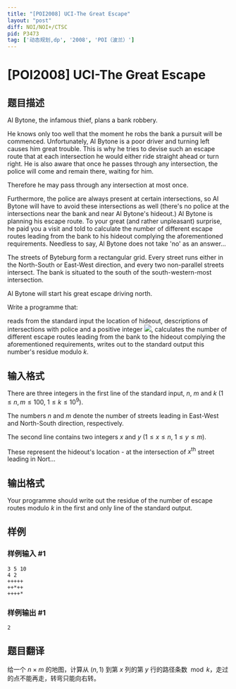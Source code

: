 ```yaml
---
title: "[POI2008] UCI-The Great Escape"
layout: "post"
diff: NOI/NOI+/CTSC
pid: P3473
tag: ['动态规划,dp', '2008', 'POI（波兰）']
---
```

# [POI2008] UCI-The Great Escape
## 题目描述

Al Bytone, the infamous thief, plans a bank robbery.

He knows only too well that the moment he robs the bank a pursuit    will be commenced. Unfortunately, Al Bytone is a poor driver and turning    left causes him great trouble. This is why he tries to devise such an    escape route that at each intersection he would either ride straight    ahead or turn right. He is also aware that once he passes through any    intersection, the police will come and remain there, waiting for him.

Therefore he may pass through any intersection at most once.

Furthermore, the police are always present at certain intersections,    so Al Bytone will have to avoid these intersections as well    (there's no police at the intersections near the bank and near Al Bytone's    hideout.)    Al Bytone is planning his escape route. To your great (and rather    unpleasant) surprise, he paid you a visit and told to calculate the    number of different escape routes leading from the bank to his hideout    complying the aforementioned requirements. Needless to say, Al Bytone    does not take 'no' as an answer...

The streets of Byteburg form a rectangular grid. Every street runs either in the North-South or East-West direction,    and every two non-parallel streets intersect. The bank is situated to the south of the south-western-most intersection.

Al Bytone will start his great escape driving north.

<Task> 

Write a programme that:

reads from the standard input the location of hideout,          descriptions of intersections with police and a positive          integer ![](http://main.edu.pl/images/OI15/uci-en-tex.1.png),                      calculates the number of different escape routes leading from the bank to the hideout          complying the aforementioned requirements,                      writes out to the standard output this number's residue modulo $k$.


## 输入格式

There are three integers in the first line of the standard input, $n$, $m$ and $k$ ($1\le n,m\le 100$, $1\le k\le 10^9$).

The numbers $n$ and $m$ denote the number of streets leading in      East-West and North-South direction, respectively.

The second line contains two integers $x$ and $y$ ($1\le x\le n$, $1\le y\le m$).

These represent the hideout's location - at the intersection      of $x^{\mathrm{th}}$ street leading in Nort…

## 输出格式

Your programme should write out the residue of the number of escape      routes modulo $k$ in the first and only line of the standard output.

## 样例

### 样例输入 #1
```
3 5 10
4 2
+++++
++*++
++++*

```
### 样例输出 #1
```
2

```
## 题目翻译

给一个 $n\times m$ 的地图，计算从 $(n,1)$ 到第 $x$ 列的第 $y$ 行的路径条数 $\bmod k$，走过的点不能再走，转弯只能向右转。
